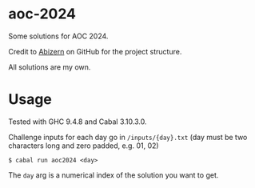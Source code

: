 # aoc-2024

Some solutions for AOC 2024.

Credit to [Abizern](https://github.com/Abizern) on GitHub for the project structure.

All solutions are my own.

# Usage

Tested with GHC 9.4.8 and Cabal 3.10.3.0.

Challenge inputs for each day go in `/inputs/{day}.txt` (day must be two characters long and zero padded, e.g. 01, 02) 

```
$ cabal run aoc2024 <day>
```

The `day` arg is a numerical index of the solution you want to get.

